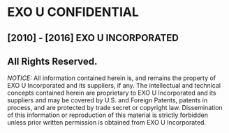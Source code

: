 # EXO U CONFIDENTIAL

## [2010] - [2016] EXO U INCORPORATED
## All Rights Reserved.

*NOTICE:*  All information contained herein is, and remains
the property of EXO U Incorporated and its suppliers,
if any. The intellectual and technical concepts contained
herein are proprietary to EXO U Incorporated
and its suppliers and may be covered by U.S. and Foreign Patents,
patents in process, and are protected by trade secret or copyright law.
Dissemination of this information or reproduction of this material
is strictly forbidden unless prior written permission is obtained
from EXO U Incorporated.

